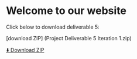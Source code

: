# Welcome to our website

Click below to download deliverable 5:

[download ZIP] (Project Deliverable 5 Iteration 1.zip)

<a class="download-btn" href="{{ 'Project Deliverable 5 Iteration 1.zip' | relative_url }}" download>
  ⬇️ Download ZIP
</a>
